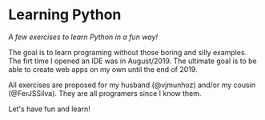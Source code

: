 # Learning Python
*A few exercises to learn Python in a fun way!*

The goal is to learn programing without those boring and silly examples. The firt time I opened an IDE was in August/2019. The ultimate goal is to be able to create web apps on my own until the end of 2019.

All exercises are proposed for my husband (@vjmunhoz) and/or my cousin (@FerJSSilva). They are all programers since I know them.

Let's have fun and learn!
